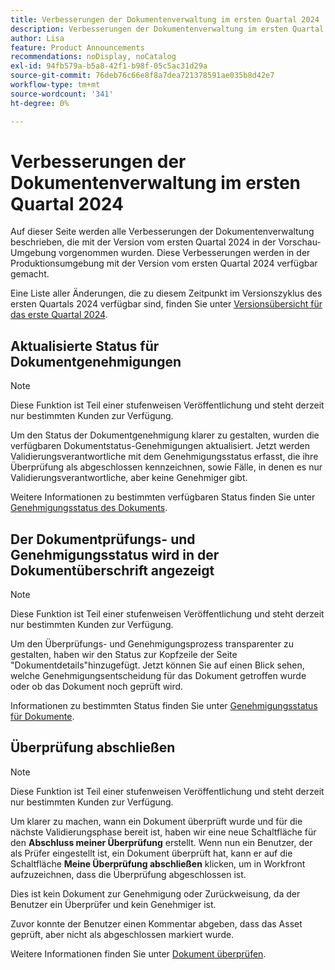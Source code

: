 ```yaml
---
title: Verbesserungen der Dokumentenverwaltung im ersten Quartal 2024
description: Verbesserungen der Dokumentenverwaltung im ersten Quartal 2024
author: Lisa
feature: Product Announcements
recommendations: noDisplay, noCatalog
exl-id: 94fb579a-b5a8-42f1-b98f-05c5ac31d29a
source-git-commit: 76deb76c66e8f8a7dea721378591ae035b8d42e7
workflow-type: tm+mt
source-wordcount: '341'
ht-degree: 0%

---
```


# Verbesserungen der Dokumentenverwaltung im ersten Quartal 2024

Auf dieser Seite werden alle Verbesserungen der Dokumentenverwaltung beschrieben, die mit der Version vom ersten Quartal 2024 in der Vorschau-Umgebung vorgenommen wurden. Diese Verbesserungen werden in der Produktionsumgebung mit der Version vom ersten Quartal 2024 verfügbar gemacht.

Eine Liste aller Änderungen, die zu diesem Zeitpunkt im Versionszyklus des ersten Quartals 2024 verfügbar sind, finden Sie unter [Versionsübersicht für das erste Quartal 2024](/help/quicksilver/product-announcements/product-releases/24-q1-release-activity/24-q1-release-overview.md).

## Aktualisierte Status für Dokumentgenehmigungen

>[!NOTE]
>
>Diese Funktion ist Teil einer stufenweisen Veröffentlichung und steht derzeit nur bestimmten Kunden zur Verfügung.

Um den Status der Dokumentgenehmigung klarer zu gestalten, wurden die verfügbaren Dokumentstatus-Genehmigungen aktualisiert. Jetzt werden Validierungsverantwortliche mit dem Genehmigungsstatus erfasst, die ihre Überprüfung als abgeschlossen kennzeichnen, sowie Fälle, in denen es nur Validierungsverantwortliche, aber keine Genehmiger gibt.

Weitere Informationen zu bestimmten verfügbaren Status finden Sie unter [Genehmigungsstatus des Dokuments](/help/quicksilver/review-and-approve-work/document-reviews-and-approvals/manage-document-approvals/document-approval-status.md).

## Der Dokumentprüfungs- und Genehmigungsstatus wird in der Dokumentüberschrift angezeigt

>[!NOTE]
>
>Diese Funktion ist Teil einer stufenweisen Veröffentlichung und steht derzeit nur bestimmten Kunden zur Verfügung.

Um den Überprüfungs- und Genehmigungsprozess transparenter zu gestalten, haben wir den Status zur Kopfzeile der Seite &quot;Dokumentdetails&quot;hinzugefügt. Jetzt können Sie auf einen Blick sehen, welche Genehmigungsentscheidung für das Dokument getroffen wurde oder ob das Dokument noch geprüft wird.

Informationen zu bestimmten Status finden Sie unter [Genehmigungsstatus für Dokumente](/help/quicksilver/review-and-approve-work/document-reviews-and-approvals/manage-document-approvals/document-approval-status.md).

## Überprüfung abschließen

>[!NOTE]
>
>Diese Funktion ist Teil einer stufenweisen Veröffentlichung und steht derzeit nur bestimmten Kunden zur Verfügung.

Um klarer zu machen, wann ein Dokument überprüft wurde und für die nächste Validierungsphase bereit ist, haben wir eine neue Schaltfläche für den **Abschluss meiner Überprüfung** erstellt. Wenn nun ein Benutzer, der als Prüfer eingestellt ist, ein Dokument überprüft hat, kann er auf die Schaltfläche **Meine Überprüfung abschließen** klicken, um in Workfront aufzuzeichnen, dass die Überprüfung abgeschlossen ist.

Dies ist kein Dokument zur Genehmigung oder Zurückweisung, da der Benutzer ein Überprüfer und kein Genehmiger ist.

Zuvor konnte der Benutzer einen Kommentar abgeben, dass das Asset geprüft, aber nicht als abgeschlossen markiert wurde.

Weitere Informationen finden Sie unter [Dokument überprüfen](/help/quicksilver/review-and-approve-work/document-reviews-and-approvals/review-and-approve-documents/review-a-document.md).

